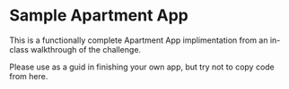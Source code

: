 # Sample Apartment App

This is a functionally complete Apartment App implimentation from an in-class walkthrough of the challenge.

Please use as a guid in finishing your own app, but try not to copy code from here.
